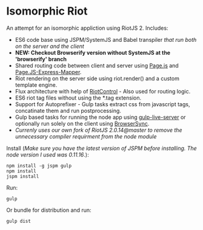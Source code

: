 # Isomorphic Riot
An attempt for an isomorphic appliction using RiotJS 2. Includes:
+ ES6 code base using JSPM/SystemJS and Babel transpiler _that run both on the server and the client_ 
+ **NEW: Checkout Browserify version without SystemJS at the 'browserify' branch**
+ Shared routing code between client and server using [Page.js](https://visionmedia.github.io/page.js/) and [Page.JS-Express-Mapper](https://github.com/kethinov/page.js-express-mapper.js).
+ Riot rendering on the server side using riot.render() and a custom template engine.
+ Flux architecture with help of [RiotControl](https://github.com/jimsparkman/RiotControl/) - Also used for routing logic.
+ ES6 riot tag files without using the *.tag extension.
+ Support for Autoprefixer - Gulp tasks extract css from javascript tags, concatinate them and run postprocessing.
+ Gulp based tasks for running the node app using [gulp-live-server](https://github.com/gimm/gulp-live-server) or optionally run solely on the client using [BrowserSync](http://www.browsersync.io/).
+ *Currenly uses our own fork of RiotJS 2.0.14@master to remove the unnecessary compiler requirment from the node module*

Install
(*Make sure you have the latest version of JSPM before installing. The node version I used was 0.11.16*.):
```
npm install -g jspm gulp
npm install
jspm install
```
Run:
```
gulp
```

Or bundle for distribution and run:
```
gulp dist
````
